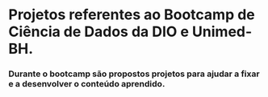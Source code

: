 # Projetos referentes ao Bootcamp de Ciência de Dados da DIO e Unimed-BH.

### Durante o bootcamp são propostos projetos para ajudar a fixar e a desenvolver o conteúdo aprendido.
